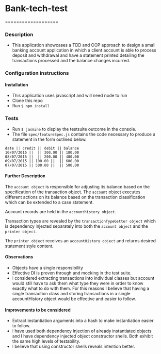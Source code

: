 # Bank-tech-test
===================

### Description
* This application showcases a TDD and OOP approach to design a small banking account
application in which a client account is able to process deposit and withdrawal and
have a statement printed detailing the transactions processed and the balance changes incurred.

### Configuration instructions

#### Installation
* This application uses javascript and will need node to run
* Clone this repo
* Run ```$ npm install```

### Tests
* Run ```$ jasmine``` to display the testsuite outcome in the console.
* The file `spec/featureSpec.js` contains the code necessary to produce a statement in the form outlined below.

```
date || credit || debit || balance
10/07/2015 ||  || 300.00 || 100.00
08/07/2015 ||  || 200.00 || 400.00
09/07/2015 || 100.00 ||  || 600.00
07/07/2015 || 500.00 ||  || 500.00
```

#### Further Description
The `account object` is responsible for adjusting its balance based on the specification of the transaction object. The `account` object executes different actions on its balance based on the transaction classification which can be extended to a case statement.

Account records are held in the `accounthistory object`.

Transaction types are revealed by the `transactionTypeGetter object` which is dependency
injected separately into both the `account object` and the `printer object`.

The `printer object` receives an `accountHistory object` and returns desired statement style content.


#### Observations
* Objects have a single responsibility
* Effective DI is proven through and mocking in the test suite.
* I considered extracting transactions into individual classes but account would still have to ask them what type they were in order to know exactly what to do with them. For this reasons I believe that having a single transaction class and storing transactions in a single accountHistory object would be effective and easier to follow.

#### Improvements to be considered
* Extract instantiation arguments into a hash to make instantiation easier to follow.
* I have used both dependency injection of already instantiated objects and I have dependency injected object constructor shells. Both exhibit the same high levels of testability.
* I believe that using constructor shells reveals intention better.
